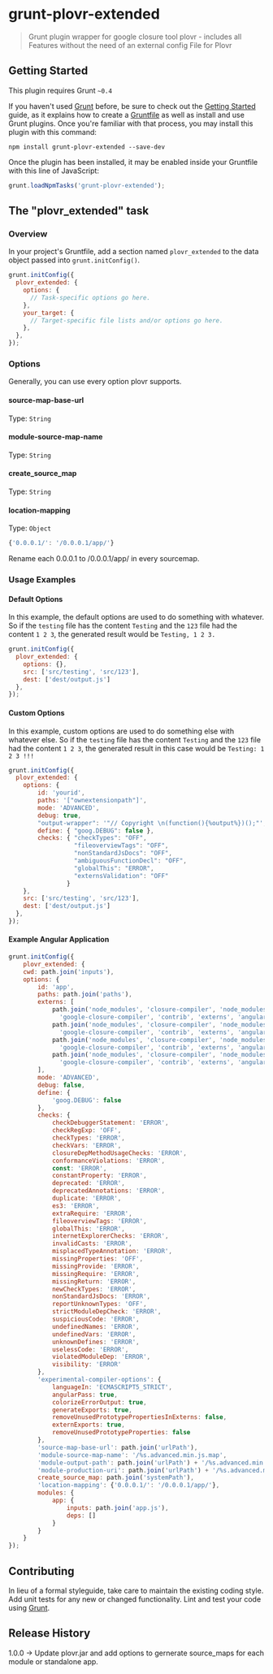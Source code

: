 # grunt-plovr-extended

> Grunt plugin wrapper for google closure tool plovr - includes all Features without the need of an external config File for Plovr

## Getting Started
This plugin requires Grunt `~0.4`

If you haven't used [Grunt](http://gruntjs.com/) before, be sure to check out the [Getting Started](http://gruntjs.com/getting-started) guide, as it explains how to create a [Gruntfile](http://gruntjs.com/sample-gruntfile) as well as install and use Grunt plugins. Once you're familiar with that process, you may install this plugin with this command:

```shell
npm install grunt-plovr-extended --save-dev
```

Once the plugin has been installed, it may be enabled inside your Gruntfile with this line of JavaScript:

```js
grunt.loadNpmTasks('grunt-plovr-extended');
```

## The "plovr_extended" task

### Overview
In your project's Gruntfile, add a section named `plovr_extended` to the data object passed into `grunt.initConfig()`.

```js
grunt.initConfig({
  plovr_extended: {
    options: {
      // Task-specific options go here.
    },
    your_target: {
      // Target-specific file lists and/or options go here.
    },
  },
});
```

### Options

Generally, you can use every option plovr supports.

#### source-map-base-url
Type: `String`

#### module-source-map-name
Type: `String`

#### create_source_map
Type: `String`

#### location-mapping
Type: `Object`

```js
{'0.0.0.1/': '/0.0.0.1/app/'}
```
Rename each 0.0.0.1 to /0.0.0.1/app/ in every sourcemap.


### Usage Examples

#### Default Options
In this example, the default options are used to do something with whatever. So if the `testing` file has the content `Testing` and the `123` file had the content `1 2 3`, the generated result would be `Testing, 1 2 3.`

```js
grunt.initConfig({
  plovr_extended: {
    options: {},
    src: ['src/testing', 'src/123'],
    dest: ['dest/output.js']
  },
});
```

#### Custom Options
In this example, custom options are used to do something else with whatever else. So if the `testing` file has the content `Testing` and the `123` file had the content `1 2 3`, the generated result in this case would be `Testing: 1 2 3 !!!`

```js
grunt.initConfig({
  plovr_extended: {
    options: {
        id: 'yourid',
        paths: '["ownextensionpath"]',
        mode: 'ADVANCED',
        debug: true,
        "output-wrapper": '"// Copyright \n(function(){%output%})();"',
        define: { "goog.DEBUG": false },
        checks: { "checkTypes": "OFF",
                  "fileoverviewTags": "OFF",
                  "nonStandardJsDocs": "OFF",
                  "ambiguousFunctionDecl": "OFF",
                  "globalThis": "ERROR",
                  "externsValidation": "OFF"
                }
    },
    src: ['src/testing', 'src/123'],
    dest: ['dest/output.js']
  },
});
```


#### Example Angular Application
```js
grunt.initConfig({
    plovr_extended: {
    cwd: path.join('inputs'),
    options: {
        id: 'app',
        paths: path.join('paths'),
        externs: [
            path.join('node_modules', 'closure-compiler', 'node_modules',
              'google-closure-compiler', 'contrib', 'externs', 'angular-1.4.js'),
            path.join('node_modules', 'closure-compiler', 'node_modules',
              'google-closure-compiler', 'contrib', 'externs', 'angular-1.4-http-promise_templated.js'),
            path.join('node_modules', 'closure-compiler', 'node_modules',
              'google-closure-compiler', 'contrib', 'externs', 'angular-1.4-mocks.js'),
            path.join('node_modules', 'closure-compiler', 'node_modules',
              'google-closure-compiler', 'contrib', 'externs', 'angular-1.4-q_templated.js')
        ],
        mode: 'ADVANCED',
        debug: false,
        define: {
            'goog.DEBUG': false
        },
        checks: {
            checkDebuggerStatement: 'ERROR',
            checkRegExp: 'OFF',
            checkTypes: 'ERROR',
            checkVars: 'ERROR',
            closureDepMethodUsageChecks: 'ERROR',
            conformanceViolations: 'ERROR',
            const: 'ERROR',
            constantProperty: 'ERROR',
            deprecated: 'ERROR',
            deprecatedAnnotations: 'ERROR',
            duplicate: 'ERROR',
            es3: 'ERROR',
            extraRequire: 'ERROR',
            fileoverviewTags: 'ERROR',
            globalThis: 'ERROR',
            internetExplorerChecks: 'ERROR',
            invalidCasts: 'ERROR',
            misplacedTypeAnnotation: 'ERROR',
            missingProperties: 'OFF',
            missingProvide: 'ERROR',
            missingRequire: 'ERROR',
            missingReturn: 'ERROR',
            newCheckTypes: 'ERROR',
            nonStandardJsDocs: 'ERROR',
            reportUnknownTypes: 'OFF',
            strictModuleDepCheck: 'ERROR',
            suspiciousCode: 'ERROR',
            undefinedNames: 'ERROR',
            undefinedVars: 'ERROR',
            unknownDefines: 'ERROR',
            uselessCode: 'ERROR',
            violatedModuleDep: 'ERROR',
            visibility: 'ERROR'
        },
        'experimental-compiler-options': {
            languageIn: 'ECMASCRIPT5_STRICT',
            angularPass: true,
            colorizeErrorOutput: true,
            generateExports: true,
            removeUnusedPrototypePropertiesInExterns: false,
            externExports: true,
            removeUnusedPrototypeProperties: false
        },
        'source-map-base-url': path.join('urlPath'),
        'module-source-map-name': '/%s.advanced.min.js.map',
        'module-output-path': path.join('urlPath') + '/%s.advanced.min.js',
        'module-production-uri': path.join('urlPath') + '/%s.advanced.min.js',
        create_source_map: path.join('systemPath'),
        'location-mapping': {'0.0.0.1/': '/0.0.0.1/app/'},
        modules: {
            app: {
                inputs: path.join('app.js'),
                deps: []
            }
        }
    }
});
```

## Contributing
In lieu of a formal styleguide, take care to maintain the existing coding style. Add unit tests for any new or changed functionality. Lint and test your code using [Grunt](http://gruntjs.com/).

## Release History
1.0.0 -> Update plovr.jar and add options to gernerate source_maps for each module or standalone app.
